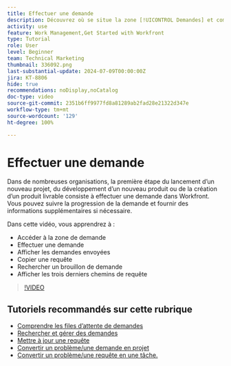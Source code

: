 ```yaml
---
title: Effectuer une demande
description: Découvrez où se situe la zone [!UICONTROL Demandes] et comment effectuer une demande. Découvrez ensuite comment afficher les demandes envoyées et les brouillons.
activity: use
feature: Work Management,Get Started with Workfront
type: Tutorial
role: User
level: Beginner
team: Technical Marketing
thumbnail: 336092.png
last-substantial-update: 2024-07-09T00:00:00Z
jira: KT-8806
hide: true
recommendations: noDisplay,noCatalog
doc-type: video
source-git-commit: 2351b6ff9977fd8a81289ab2fad28e21322d347e
workflow-type: tm+mt
source-wordcount: '129'
ht-degree: 100%

---
```


# Effectuer une demande

Dans de nombreuses organisations, la première étape du lancement d’un nouveau projet, du développement d’un nouveau produit ou de la création d’un produit livrable consiste à effectuer une demande dans Workfront. Vous pouvez suivre la progression de la demande et fournir des informations supplémentaires si nécessaire.

Dans cette vidéo, vous apprendrez à :

* Accéder à la zone de demande
* Effectuer une demande
* Afficher les demandes envoyées
* Copier une requête
* Rechercher un brouillon de demande
* Afficher les trois derniers chemins de requête

>[!VIDEO](https://video.tv.adobe.com/v/336092/?quality=12&learn=on)

## Tutoriels recommandés sur cette rubrique

* [Comprendre les files d’attente de demandes](/help/manage-work/request-queues/understand-request-queues.md)
* [Rechercher et gérer des demandes](/help/manage-work/issues-requests/find-requests.md)
* [Mettre à jour une requête](/help/manage-work/issues-requests/update-a-request.md)
* [Convertir un problème/une demande en projet](/help/manage-work/issues-requests/create-a-project-from-a-request.md)
* [Convertir un problème/une requête en une tâche.](/help/manage-work/issues-requests/convert-issues-to-other-work-items.md)
